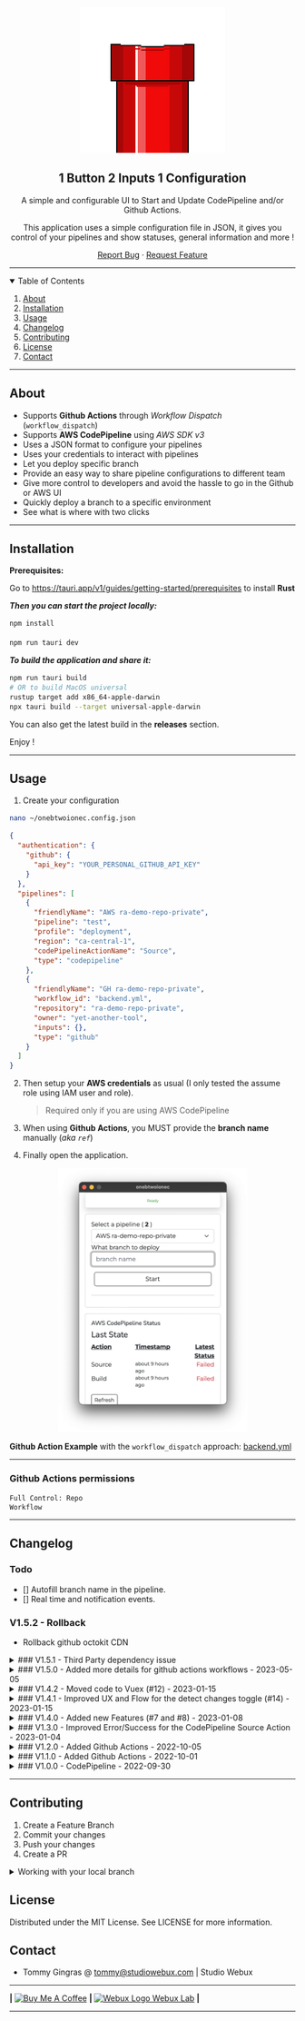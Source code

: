 <div align="center">

<img src="./docs/logo.png" alt="Project Logo" width="256">

<h2>1 Button 2 Inputs 1 Configuration</h2>

<p>A simple and configurable UI to Start and Update CodePipeline and/or Github Actions.</p>
<p>This application uses a simple configuration file in JSON, it gives you control of your pipelines and show statuses, general information and more !</p>

<p align="center">
  <a href="https://github.com/yet-another-tool/1b2i1c/issues">Report Bug</a>
  ·
  <a href="https://github.com/yet-another-tool/1b2i1c/issues">Request Feature</a>
</p>
</div>

---

<details open="open">
  <summary>Table of Contents</summary>
  <ol>
    <li>
      <a href="#about">About</a>
    </li>
    <li><a href="#installation">Installation</a></li>
    <li>
      <a href="#usage">Usage</a>
    </li>
    <li><a href="#changelog">Changelog</a></li>
    <li><a href="#contributing">Contributing</a></li>
    <li><a href="#license">License</a></li>
    <li><a href="#contact">Contact</a></li>
  </ol>
</details>

---

## About

- Supports **Github Actions** through _Workflow Dispatch_ (`workflow_dispatch`)
- Supports **AWS CodePipeline** using _AWS SDK v3_
- Uses a JSON format to configure your pipelines
- Uses your credentials to interact with pipelines
- Let you deploy specific branch
- Provide an easy way to share pipeline configurations to different team
- Give more control to developers and avoid the hassle to go in the Github or AWS UI
- Quickly deploy a branch to a specific environment
- See what is where with two clicks

---

## Installation

**Prerequisites:**

Go to https://tauri.app/v1/guides/getting-started/prerequisites to install **Rust**

**_Then you can start the project locally:_**

```bash
npm install

npm run tauri dev
```

**_To build the application and share it:_**

```bash
npm run tauri build
# OR to build MacOS universal
rustup target add x86_64-apple-darwin
npx tauri build --target universal-apple-darwin
```

You can also get the latest build in the **releases** section.

Enjoy !

---

## Usage

1. Create your configuration

```bash
nano ~/onebtwoionec.config.json
```

```json
{
  "authentication": {
    "github": {
      "api_key": "YOUR_PERSONAL_GITHUB_API_KEY"
    }
  },
  "pipelines": [
    {
      "friendlyName": "AWS ra-demo-repo-private",
      "pipeline": "test",
      "profile": "deployment",
      "region": "ca-central-1",
      "codePipelineActionName": "Source",
      "type": "codepipeline"
    },
    {
      "friendlyName": "GH ra-demo-repo-private",
      "workflow_id": "backend.yml",
      "repository": "ra-demo-repo-private",
      "owner": "yet-another-tool",
      "inputs": {},
      "type": "github"
    }
  ]
}
```

2. Then setup your **AWS credentials** as usual (I only tested the assume role using IAM user and role).

   > Required only if you are using AWS CodePipeline

3. When using **Github Actions**, you MUST provide the **branch name** manually (_aka `ref`_)

4. Finally open the application.

<div align="center">
<img src="./docs/v1.2.0.png" alt="Application V1.2.0" width="333">
</div>

**Github Action Example** with the `workflow_dispatch` approach: [backend.yml](./docs/backend.yml)

---

### Github Actions permissions

```text
Full Control: Repo
Workflow
```

---

## Changelog

### Todo

- [] Autofill branch name in the pipeline.
- [] Real time and notification events.

### V1.5.2 - Rollback

- Rollback github octokit CDN

<details>
  <summary>### V1.5.1 - Third Party dependency issue</summary>

- Fixed github octokit CDN
</details>

<details>
  <summary>### V1.5.0 - Added more details for github actions workflows - 2023-05-05</summary>

- Added github workflow information
- Added github inputs

<div align="center">
<img src="./docs/v150.png" alt="Github Information" width="333">
</div>
</details>
<details>
  <summary>### V1.4.2 - Moved code to Vuex (#12) - 2023-01-15</summary>

- Implemented Vuex
- Split into smaller components
- Implemented views
- Code Cleanup
</details>

<details>
  <summary>### V1.4.1 - Improved UX and Flow for the detect changes toggle (#14) - 2023-01-15</summary>

- Moved the detect changes logic, isolated it to update the pipeline only

<div align="center">
<img src="./docs/v141.png" alt="Detect Changes UX" width="333">
</div>
</details>

<details>
  <summary>### V1.4.0 - Added new Features (#7 and #8) - 2023-01-08</summary>

- The Commit ID is clickable (Only github is supported for now.)
- You can toggle the "Detect Changes" for codepipeline directly
- You can fetch and see all the details about the pipeline

<div align="center">
<img src="./docs/v140-commit-link.png" alt="CodePipeline Commit Link Clickable" width="333">
<img src="./docs/v140-detect-changes.png" alt="CodePipeline Detect Changes" width="333">
<img src="./docs/v140-info.png" alt="CodePipeline Get More Information about pipeline" width="333">
</div>

</details>

<details>
  <summary>### V1.3.0 - Improved Error/Success for the CodePipeline Source Action - 2023-01-04</summary>

- This way it can guide you and avoid using the AWS UI and see quickly what is wrong with the source.
<div align="center">
<img src="./docs/errorHandling.png" alt="CodePipeline Source Error Handling" width="333">
<img src="./docs/success.png" alt="CodePipeline Source Success" width="333">
</div>

</details>

<details>
  <summary>### V1.2.0 - Added Github Actions - 2022-10-05</summary>

- Tested the whole Github Action Flow
- Tested on different systems (MacOS X64, M1 and Windows thanks @maxeber)
- Reviewed and improved UI
- Fixed bugs when CodePipeline response is not defined
- Fixed time ago integration

</details>

<details>
  <summary>### V1.1.0 - Added Github Actions - 2022-10-01</summary>

- Start Github Actions using the workflow_dispatch
- Added Github Personal Access Token
- Reworked the configuration file to implement multi providers
- Revamp the code structure
- Added Github Actions example

</details>

<details>
  <summary>### V1.0.0 - CodePipeline - 2022-09-30</summary>

- Start CodePipeline
- Update CodePipeline Source Branch Name

</details>

---

## Contributing

1. Create a Feature Branch
2. Commit your changes
3. Push your changes
4. Create a PR

<details>
<summary>Working with your local branch</summary>

**Branch Checkout:**

```bash
git checkout -b <feature|fix|release|chore|hotfix>/prefix-name
```

> Your branch name must starts with [feature|fix|release|chore|hotfix] and use a / before the name;
> Use hyphens as separator;
> The prefix correspond to your Kanban tool id (e.g. abc-123)

**Keep your branch synced:**

```bash
git fetch origin
git rebase origin/master
```

**Commit your changes:**

```bash
git add .
git commit -m "<feat|ci|test|docs|build|chore|style|refactor|perf|BREAKING CHANGE>: commit message"
```

> Follow this convention commitlint for your commit message structure

**Push your changes:**

```bash
git push origin <feature|fix|release|chore|hotfix>/prefix-name
```

**Examples:**

```bash
git checkout -b release/v1.15.5
git checkout -b feature/abc-123-something-awesome
git checkout -b hotfix/abc-432-something-bad-to-fix
```

```bash
git commit -m "docs: added awesome documentation"
git commit -m "feat: added new feature"
git commit -m "test: added tests"
```

</details>

## License

Distributed under the MIT License. See LICENSE for more information.

## Contact

- Tommy Gingras @ tommy@studiowebux.com | Studio Webux

---

<div>
<b> | </b>
<a href="https://www.buymeacoffee.com/studiowebux" target="_blank"
      ><img
        src="https://cdn.buymeacoffee.com/buttons/v2/default-yellow.png"
        alt="Buy Me A Coffee"
        style="height: 30px !important; width: 105px !important"
/></a>
<b> | </b>
<a href="https://webuxlab.com" target="_blank"
      ><img
        src="https://webuxlab-static.s3.ca-central-1.amazonaws.com/logoAmpoule.svg"
        alt="Webux Logo"
        style="height: 30px !important"
/> Webux Lab</a>
<b> | </b>
</div>

---
